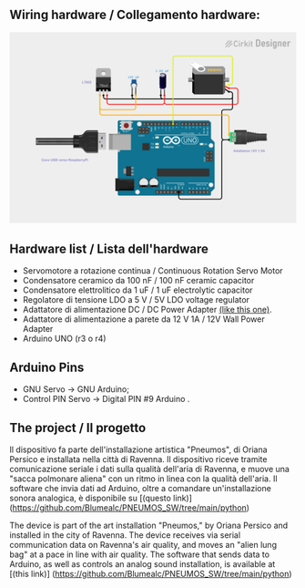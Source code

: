 ## Wiring hardware / Collegamento hardware:
![Wiring hardware](arduino.png)

## Hardware list / Lista dell'hardware
* Servomotore a rotazione continua / Continuous Rotation Servo Motor
* Condensatore ceramico da 100 nF / 100 nF ceramic capacitor
* Condensatore elettrolitico da 1 uF / 1 uF electrolytic capacitor
* Regolatore di tensione LDO a 5 V / 5V LDO voltage regulator
* Adattatore di alimentazione DC / DC Power Adapter [(like this one)](https://www.digikey.com/en/products/detail/368/1528-1386-ND/5629434).
* Adattatore di alimentazione a parete da 12 V 1A / 12V Wall Power Adapter 
* Arduino UNO (r3 o r4)

## Arduino Pins
* GNU Servo -> GNU Arduino; 
* Control PIN Servo -> Digital PIN #9 Arduino .

## The project / Il progetto
Il dispositivo fa parte dell'installazione artistica "Pneumos", di Oriana Persico e installata nella città di Ravenna. Il dispositivo riceve tramite comunicazione seriale i dati sulla qualità dell'aria di Ravenna, e muove una "sacca polmonare aliena" con un ritmo in linea con la qualità dell'aria. Il software che invia dati ad Arduino, oltre a comandare un'installazione sonora analogica, è disponibile su [(questo link)] (https://github.com/Blumealc/PNEUMOS_SW/tree/main/python)

The device is part of the art installation "Pneumos," by Oriana Persico and installed in the city of Ravenna. The device receives via serial communication data on Ravenna's air quality, and moves an "alien lung bag" at a pace in line with air quality. The software that sends data to Arduino, as well as controls an analog sound installation, is available at [(this link)] (https://github.com/Blumealc/PNEUMOS_SW/tree/main/python)